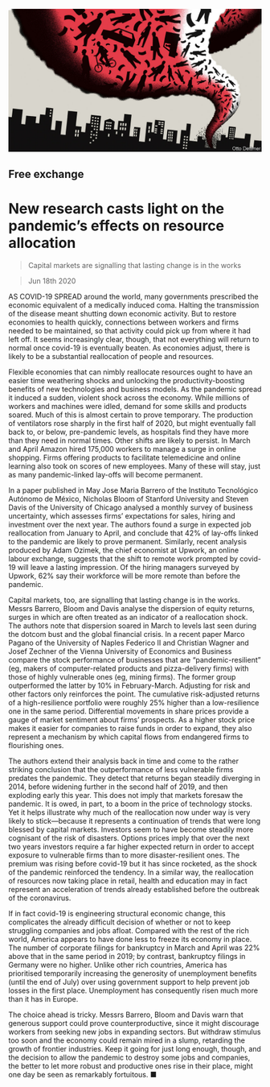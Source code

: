 ![](./images/20200620_FND000_0.jpg)

## Free exchange

# New research casts light on the pandemic’s effects on resource allocation

> Capital markets are signalling that lasting change is in the works

> Jun 18th 2020

AS COVID-19 SPREAD around the world, many governments prescribed the economic equivalent of a medically induced coma. Halting the transmission of the disease meant shutting down economic activity. But to restore economies to health quickly, connections between workers and firms needed to be maintained, so that activity could pick up from where it had left off. It seems increasingly clear, though, that not everything will return to normal once covid-19 is eventually beaten. As economies adjust, there is likely to be a substantial reallocation of people and resources.

Flexible economies that can nimbly reallocate resources ought to have an easier time weathering shocks and unlocking the productivity-boosting benefits of new technologies and business models. As the pandemic spread it induced a sudden, violent shock across the economy. While millions of workers and machines were idled, demand for some skills and products soared. Much of this is almost certain to prove temporary. The production of ventilators rose sharply in the first half of 2020, but might eventually fall back to, or below, pre-pandemic levels, as hospitals find they have more than they need in normal times. Other shifts are likely to persist. In March and April Amazon hired 175,000 workers to manage a surge in online shopping. Firms offering products to facilitate telemedicine and online learning also took on scores of new employees. Many of these will stay, just as many pandemic-linked lay-offs will become permanent.

In a paper published in May Jose Maria Barrero of the Instituto Tecnológico Autónomo de México, Nicholas Bloom of Stanford University and Steven Davis of the University of Chicago analysed a monthly survey of business uncertainty, which assesses firms’ expectations for sales, hiring and investment over the next year. The authors found a surge in expected job reallocation from January to April, and conclude that 42% of lay-offs linked to the pandemic are likely to prove permanent. Similarly, recent analysis produced by Adam Ozimek, the chief economist at Upwork, an online labour exchange, suggests that the shift to remote work prompted by covid-19 will leave a lasting impression. Of the hiring managers surveyed by Upwork, 62% say their workforce will be more remote than before the pandemic.

Capital markets, too, are signalling that lasting change is in the works. Messrs Barrero, Bloom and Davis analyse the dispersion of equity returns, surges in which are often treated as an indicator of a reallocation shock. The authors note that dispersion soared in March to levels last seen during the dotcom bust and the global financial crisis. In a recent paper Marco Pagano of the University of Naples Federico II and Christian Wagner and Josef Zechner of the Vienna University of Economics and Business compare the stock performance of businesses that are “pandemic-resilient” (eg, makers of computer-related products and pizza-delivery firms) with those of highly vulnerable ones (eg, mining firms). The former group outperformed the latter by 10% in February-March. Adjusting for risk and other factors only reinforces the point. The cumulative risk-adjusted returns of a high-resilience portfolio were roughly 25% higher than a low-resilience one in the same period. Differential movements in share prices provide a gauge of market sentiment about firms’ prospects. As a higher stock price makes it easier for companies to raise funds in order to expand, they also represent a mechanism by which capital flows from endangered firms to flourishing ones.

The authors extend their analysis back in time and come to the rather striking conclusion that the outperformance of less vulnerable firms predates the pandemic. They detect that returns began steadily diverging in 2014, before widening further in the second half of 2019, and then exploding early this year. This does not imply that markets foresaw the pandemic. It is owed, in part, to a boom in the price of technology stocks. Yet it helps illustrate why much of the reallocation now under way is very likely to stick—because it represents a continuation of trends that were long blessed by capital markets. Investors seem to have become steadily more cognisant of the risk of disasters. Options prices imply that over the next two years investors require a far higher expected return in order to accept exposure to vulnerable firms than to more disaster-resilient ones. The premium was rising before covid-19 but it has since rocketed, as the shock of the pandemic reinforced the tendency. In a similar way, the reallocation of resources now taking place in retail, health and education may in fact represent an acceleration of trends already established before the outbreak of the coronavirus.

If in fact covid-19 is engineering structural economic change, this complicates the already difficult decision of whether or not to keep struggling companies and jobs afloat. Compared with the rest of the rich world, America appears to have done less to freeze its economy in place. The number of corporate filings for bankruptcy in March and April was 22% above that in the same period in 2019; by contrast, bankruptcy filings in Germany were no higher. Unlike other rich countries, America has prioritised temporarily increasing the generosity of unemployment benefits (until the end of July) over using government support to help prevent job losses in the first place. Unemployment has consequently risen much more than it has in Europe.

The choice ahead is tricky. Messrs Barrero, Bloom and Davis warn that generous support could prove counterproductive, since it might discourage workers from seeking new jobs in expanding sectors. But withdraw stimulus too soon and the economy could remain mired in a slump, retarding the growth of frontier industries. Keep it going for just long enough, though, and the decision to allow the pandemic to destroy some jobs and companies, the better to let more robust and productive ones rise in their place, might one day be seen as remarkably fortuitous. ■